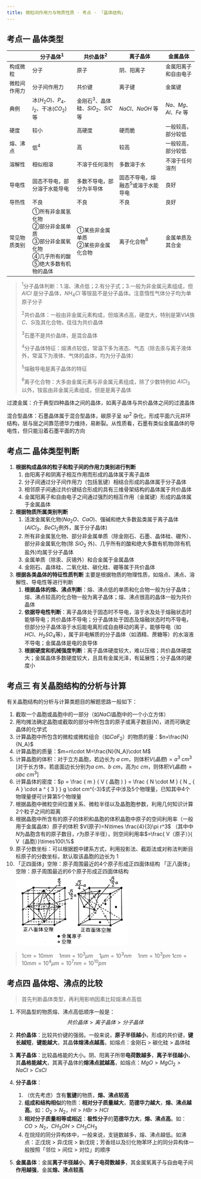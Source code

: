 ```yaml
---
title: 微粒间作用力与物质性质 · 考点 · 「晶体结构」
---
```


## 考点一  晶体类型
|              | 分子晶体$^1$                                                 | 共价晶体$^2$                          | 离子晶体                             | 金属晶体             |
| ------------ | ------------------------------------------------------------ | ------------------------------------- | ------------------------------------ | -------------------- |
| 构成微粒     | 分子                                                         | 原子                                  | 阴、阳离子                           | 金属阳离子和自由电子 |
| 微粒间作用力 | 分子间作用力                                                 | 共价键                                | 离子键                               | 金属键               |
| 典例         | 冰($H_2O$)、$P_4$、$I_2$、干冰($CO_2$)等                     | 金刚石$^3$、晶体硅、$SiO_2$、$SiC$ 等 | $NaCl$、$NaOH$ 等                    | $Na、Mg、Al、Fe$ 等  |
| 硬度         | 较小                                                         | 高硬度                                | 硬而脆                               | 一般较高，部分较低   |
| 熔、沸点     | 低$^4$                                                       | 高                                    | 较高                                 | 一般较高，部分较低   |
| 溶解性       | 相似相溶                                                     | 不溶于任何溶剂                        | 多数溶于水                           | 不溶于任何溶剂       |
| 导电性       | 固态不导电，部分溶于水能导电                                 | 多数不导电，部分为半导体              | 固态不导电，熔融态$^5$或溶于水能导电 | 良好                 |
| 导热性       | 不良                                                         | 不良                                  | 不良                                 | 良好                 |
| 常见物质类别 | ①所有非金属氢化物<br>②部分非金属单质<br/>③部分非金属氧化物<br/>④几乎所有的酸<br/>⑤绝大多数有机物的晶体 | ①某些非金属单质<br/>②某些非金属化合物 | 离子化合物$^6$                       | 金属单质及其合金     |

>$^1$分子晶体判断：1.溶、沸点低；2.有分子式；3.一般为非金属元素组成，但 $AlCl$ 是分子晶体，$NH_4Cl$ 等铵盐不是分子晶体。注意惰性气体分子均为单原子分子
>
>$^2$共价晶体：一般由非金属元素构成，但熔沸点高，硬度大，特别是第$ⅥA$族 $C$、$Si$及其化合物，往往为共价晶体
>
>$^3$石墨不是共价晶体，是混合晶体
>
>$^4$分子晶体特征：熔沸点较低，常温下多为液态、气态（除去汞与离子液体外，常温下为液体、气体的晶体，均为分子晶体）
>
>$^5$熔融导电是离子晶体的特征
>
>$^6$离子化合物：大多由金属元素与非金属元素组成，除了少数特例如 $AlCl_3$ 以外，铵盐由非金属元素组成，但是是离子晶体

过渡金属：介于典型四种晶体之间的晶体，如离子晶体与共价晶体之间的过渡晶体

混合型晶体：石墨晶体属于混合型晶体，碳原子呈 $sp^2$ 杂化，形成平面六元并环结构，层与层之间靠范德华力维持，易断裂。从性质看，石墨有类似金属晶体的导电性，但只能沿着石墨平面的方向

## 考点二  晶体类型判断
1. **根据构成晶体的粒子和粒子间的作用力类别进行判断**
   1. 由阳离子和阴离子相互作用而形成的晶体属于离子晶体
   2. 分子间通过分子间作用力（包括氢键）相结合形成的晶体属于分子晶体
   3. 相邻原子间通过共价键结合形成的具有三维骨架结构的晶体属于共价晶体
   4. 金属阳离子和自由电子之间通过强烈的相互作用（金属键）形成的晶体属于金属晶体
2. **根据物质所属类别判断**
   1. 活泼金属氧化物($Na_2O$、$CaO$)、强碱和绝大多数盐类属于离子晶体($AlCl_3$、$BeCl_2$例外，属于分子晶体)
   2. 所有非金属氢化物、部分非金属单质（除金刚石、石墨、晶体硅、硼外）、部分非金属氧化物(除 $SiO_2$ 外)、几乎所有的酸和绝大多数有机物(除有机盐外)均属于分子晶体
   3. 金属单质（除汞、灰锡外）和合金属于金属晶体
   4. 金刚石、晶体硅、二氧化硅、碳化硅、硼等属于共价晶体
3. **根据各类晶体的特征性质判断**
   主要是根据物质的物理性质，如熔点、沸点、溶解性、导电性等进行判断
   1. **根据晶体的熔、沸点判断**：熔、沸点低的单质和化合物一般为分子晶体；熔、沸点较高的化合物一般为离子晶体；熔、沸点很高的晶体一般为共价晶体
   2. **依据导电性判断**：离子晶体处于固态时不导电，溶于水及处于熔融状态时能够导电；共价晶体不导电；分子晶体处于固态及熔融状态时均不导电，但部分分子晶体溶于水后能电离形成自由移动的离子，能够导电（如$HCl、H_2SO_4$等），属于非电解质的分子晶体（如酒精、蔗糖等）的水溶液不导电；金属晶体是电的良导体
   3. **根据硬度和机械强度判断**：离子晶体硬度较大，难以压缩；共价晶体硬度大；金属晶体多数硬度较大，且具有金属光泽，有延展性；分子晶体的硬度小

## 考点三  有关晶胞结构的分析与计算
有关晶胞结构的分析与计算类题目的解题思路一般如下：
1. 截取一个晶胞或晶胞中的一部分（如$NaCl$晶胞中的一个小立方体）
2. 用均摊法确定晶胞或截取的部分中所包含的原子或离子数目($N$)，进而可确定晶体的化学式
3. 计算晶胞中所包含的微粒或微粒组合（如$CaF_2$）的物质的量：$n=\frac{N}{N_A}$
4. 计算晶胞的质量：$m=n\cdot M=\frac{N}{N_A}\cdot M$
5. 计算晶胞的体积：对于立方晶胞，若边长为 $a$ $cm$，则体积$V(晶胞)=a^3$ $cm^3$ [对于长方体，若底面边长分别为$a$ $cm$、$b$ $cm$，高为$c$ $cm$，则体积$V(晶胞)=abc$ $cm^3$]
6. 计算晶体的密度：$p = \frac { m } { V ( 晶胞 ) } = \frac { N \cdot M } { N _ { A } \cdot a ^ { 3 } } g \cdot cm^{-3}$式子中涉及$5$个物理量，已知其中$4$个物理量便可计算第$5$个物理量
7. 根据晶胞中微粒空间位置关系、微粒半径以及晶胞胞参数，利用几何知识计算$2$个粒子之间的距离
8. 根据晶胞中所含有的原子的体积和晶胞的体积晶胞中原子的空间利用率（一般用于金属晶体）原子的体积 $V(原子)=N\times \frac{4}{3}\pi r^3$ （其中中$N$为晶胞含有的原子数目，$r$为原子半径），则空间利用率$=\frac{ V（原子）}{ V（晶胞）}\times100\%$
9.  原子分数坐标：可以根据题中建系方式，利用投影法、截距法或对称法判断目标原子的分数坐标，默认取该晶胞的边长为 $1$
10. 「正四面体」空隙：原子周围最近的$4$个原子形成正四面体结构
      「正八面体」空隙：原子周围最近的$6$个原子形成正四面体结构
      <img title="" src="images/7.1.jfif"  width="300">
> $1cm=10mm\quad 1mm=10^3\mu m\quad 1\mu m=10^3nm \quad 1nm=10^3pm$
> $1cm=10mm=10^4\mu m=10^7nm=10^{10}pm$

## 考点四 晶体熔、沸点的比较
> 首先判断晶体类型，再利用影响因素比较熔沸点高低
1. 不同晶型的物质熔、沸点高低顺序一般是：
   $$
   共价晶体>离子晶体>分子晶体
   $$

2. **共价晶体**：比较共价键的强弱。一般来说，**原子半径越小**，形成的共价键，**键长越短**，**键能越大**，其晶**体熔沸点越高**，如熔点：金刚石 $>$ 碳化硅 $>$ 晶体硅

3. **离子晶体**：比较晶格能的大小。阴、阳离子所带**电荷数越多**，**离子半径越小**，其**晶格能越大**，其离子晶体的**熔沸点就越高**，如熔点：$MgO>MgCl_2>NaCl>CsCl$

4. **分子晶体**：
   1. （优先考虑）含有**氢键**的物质，**熔、沸点较高**
   2. **组成和结构相似**的物质：**相对分子质量越大**，**范德华力越大**，**熔、沸点越高**。如：$O_2>N_2，HI>HBr>HCl$
   3. **相对分子质量相等或相近**：**极性分子**的**范德华力大**，**熔、沸点高**。如：$CO>N_2，CH_3OH>CH_3CH_3$
   4. 在烷烃的同分异构体中，一般来说，支链数越多，熔、沸点越低。如沸点：正戊烷 $>$ 异戊烷 $>$ 新戊烷；芳香烃以及衍化物苯环上的同分异构体一般按照「邻位 $>$ 间位 $>$ 对位」的顺序
   
5. **金属晶体**：金属**离子半径越小**，**离子电荷数越多**，其金属氧离子与自由电子间**作用越强**，金属**熔、沸点较高**
